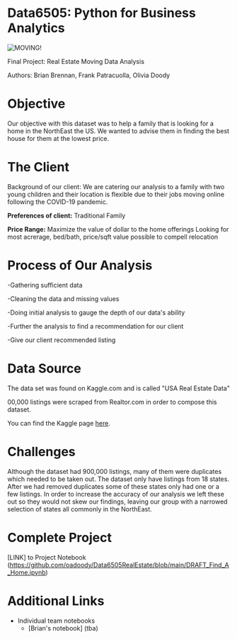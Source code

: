 # Data6505: Python for Business Analytics 
![MOVING!](https://media.istockphoto.com/id/1288083160/vector/happy-family-moving-into-new-house-flat-vector-illustration.jpg?s=170667a&w=0&k=20&c=6Q9wfa-kTLMxk6O_8D1pTmyaBDQzTbICXpSv7TtWo3g=)

Final Project: Real Estate Moving Data Analysis

Authors: Brian Brennan, Frank Patracuolla, Olivia Doody
 
 # Objective
  Our objective with this dataset was to help a family that is looking for a home in the NorthEast the US. We wanted to advise them in finding the best house for them at the lowest price.
  
 # The Client
  Background of our client:
     We are catering our analysis to a family with two young children and their location is flexible due to their jobs moving online following the COVID-19 pandemic. 

**Preferences of client:**
   Traditional Family
   
   **Price Range:** Maximize the value of dollar to the home offerings
    Looking for most acrerage, bed/bath, price/sqft value possible to compell relocation

# Process of Our Analysis
-Gathering sufficient data

-Cleaning the data and missing values

-Doing initial analysis to gauge the depth of our data's ability

-Further the analysis to find a recommendation for our client

-Give our client recommended listing
# Data Source
 The data set was found on Kaggle.com and is called "USA Real Estate Data"
 
 00,000 listings were scraped from Realtor.com in order to compose this dataset. 
 
 You can find the Kaggle page [here](https://www.kaggle.com/datasets/ahmedshahriarsakib/usa-real-estate-dataset?select=realtor-data.csv).

# Challenges 
  Although the dataset had 900,000 listings, many of them were duplicates which needed to be taken out. The dataset only have listings from 18 states. After we had removed duplicates some of these states only had one or a few listings. In order to increase the accuracy of our analysis we left these out so they would not skew our findings, leaving our group with a narrowed selection of states all commonly in the NorthEast.

# Complete Project
[LINK] to Project Notebook (https://github.com/oadoody/Data6505RealEstate/blob/main/DRAFT_Find_A_Home.ipynb)


# Additional Links
- Individual team notebooks
     - [Brian's notebook] (tba)
